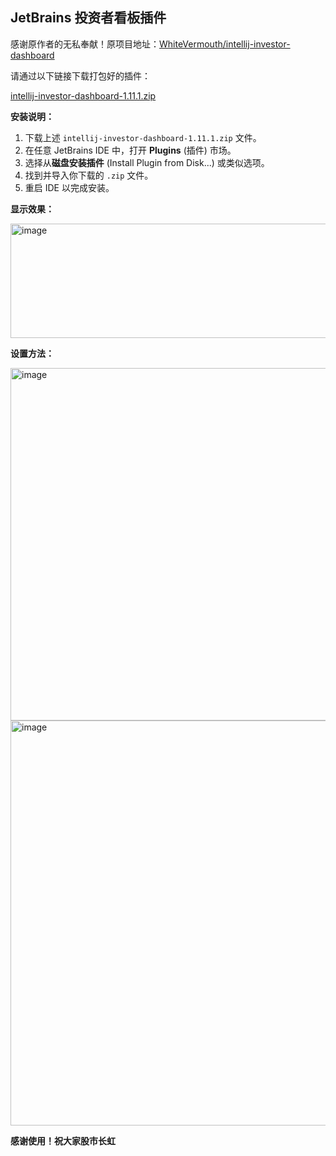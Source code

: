 ## JetBrains 投资者看板插件

感谢原作者的无私奉献！原项目地址：[WhiteVermouth/intellij-investor-dashboard](https://github.com/WhiteVermouth/intellij-investor-dashboard)

请通过以下链接下载打包好的插件：

[intellij-investor-dashboard-1.11.1.zip](https://github.com/user-attachments/files/21427662/intellij-investor-dashboard-1.11.1.zip)

**安装说明：**

1.  下载上述 `intellij-investor-dashboard-1.11.1.zip` 文件。
2.  在任意 JetBrains IDE 中，打开 **Plugins** (插件) 市场。
3.  选择从**磁盘安装插件** (Install Plugin from Disk...) 或类似选项。
4.  找到并导入你下载的 `.zip` 文件。
5.  重启 IDE 以完成安装。

**显示效果：**

<img width="702" height="183" alt="image" src="https://github.com/user-attachments/assets/6f341106-d8f7-487f-9ec8-c94ff69b2f2e" />


**设置方法：**

<img width="738" height="564" alt="image" src="https://github.com/user-attachments/assets/32da28b3-29f5-40d3-ba80-66591cabb5f0" />

<img width="691" height="648" alt="image" src="https://github.com/user-attachments/assets/ec7739b7-ca8e-4745-b6ba-e507e8e19380" />

**感谢使用！祝大家股市长虹**
